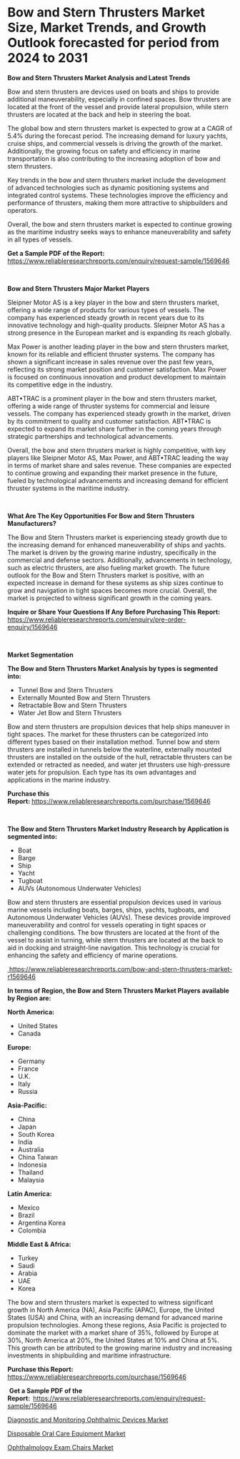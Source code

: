 <p><h1>Bow and Stern Thrusters Market Size, Market Trends, and Growth Outlook forecasted for period from 2024 to 2031</h1></p><p><strong>Bow and Stern Thrusters Market Analysis and Latest Trends</strong></p>
<p><p>Bow and stern thrusters are devices used on boats and ships to provide additional maneuverability, especially in confined spaces. Bow thrusters are located at the front of the vessel and provide lateral propulsion, while stern thrusters are located at the back and help in steering the boat.</p><p>The global bow and stern thrusters market is expected to grow at a CAGR of 5.4% during the forecast period. The increasing demand for luxury yachts, cruise ships, and commercial vessels is driving the growth of the market. Additionally, the growing focus on safety and efficiency in marine transportation is also contributing to the increasing adoption of bow and stern thrusters.</p><p>Key trends in the bow and stern thrusters market include the development of advanced technologies such as dynamic positioning systems and integrated control systems. These technologies improve the efficiency and performance of thrusters, making them more attractive to shipbuilders and operators.</p><p>Overall, the bow and stern thrusters market is expected to continue growing as the maritime industry seeks ways to enhance maneuverability and safety in all types of vessels.</p></p>
<p><strong>Get a Sample PDF of the Report:&nbsp;</strong> <a href="https://www.reliableresearchreports.com/enquiry/request-sample/1569646">https://www.reliableresearchreports.com/enquiry/request-sample/1569646</a></p>
<p>&nbsp;</p>
<p><strong>Bow and Stern Thrusters Major Market Players</strong></p>
<p><p>Sleipner Motor AS is a key player in the bow and stern thrusters market, offering a wide range of products for various types of vessels. The company has experienced steady growth in recent years due to its innovative technology and high-quality products. Sleipner Motor AS has a strong presence in the European market and is expanding its reach globally.</p><p>Max Power is another leading player in the bow and stern thrusters market, known for its reliable and efficient thruster systems. The company has shown a significant increase in sales revenue over the past few years, reflecting its strong market position and customer satisfaction. Max Power is focused on continuous innovation and product development to maintain its competitive edge in the industry.</p><p>ABT•TRAC is a prominent player in the bow and stern thrusters market, offering a wide range of thruster systems for commercial and leisure vessels. The company has experienced steady growth in the market, driven by its commitment to quality and customer satisfaction. ABT•TRAC is expected to expand its market share further in the coming years through strategic partnerships and technological advancements.</p><p>Overall, the bow and stern thrusters market is highly competitive, with key players like Sleipner Motor AS, Max Power, and ABT•TRAC leading the way in terms of market share and sales revenue. These companies are expected to continue growing and expanding their market presence in the future, fueled by technological advancements and increasing demand for efficient thruster systems in the maritime industry.</p></p>
<p>&nbsp;</p>
<p><strong>What Are The Key Opportunities For Bow and Stern Thrusters Manufacturers?</strong></p>
<p><p>The Bow and Stern Thrusters market is experiencing steady growth due to the increasing demand for enhanced maneuverability of ships and yachts. The market is driven by the growing marine industry, specifically in the commercial and defense sectors. Additionally, advancements in technology, such as electric thrusters, are also fueling market growth. The future outlook for the Bow and Stern Thrusters market is positive, with an expected increase in demand for these systems as ship sizes continue to grow and navigation in tight spaces becomes more crucial. Overall, the market is projected to witness significant growth in the coming years.</p></p>
<p><strong>Inquire or Share Your Questions If Any Before Purchasing This Report:</strong> <a href="https://www.reliableresearchreports.com/enquiry/pre-order-enquiry/1569646">https://www.reliableresearchreports.com/enquiry/pre-order-enquiry/1569646</a></p>
<p>&nbsp;</p>
<p><strong>Market Segmentation</strong></p>
<p><strong>The Bow and Stern Thrusters Market Analysis by types is segmented into:</strong></p>
<p><ul><li>Tunnel Bow and Stern Thrusters</li><li>Externally Mounted Bow and Stern Thrusters</li><li>Retractable Bow and Stern Thrusters</li><li>Water Jet Bow and Stern Thrusters</li></ul></p>
<p><p>Bow and stern thrusters are propulsion devices that help ships maneuver in tight spaces. The market for these thrusters can be categorized into different types based on their installation method. Tunnel bow and stern thrusters are installed in tunnels below the waterline, externally mounted thrusters are installed on the outside of the hull, retractable thrusters can be extended or retracted as needed, and water jet thrusters use high-pressure water jets for propulsion. Each type has its own advantages and applications in the marine industry.</p></p>
<p><strong>Purchase this Report:&nbsp;</strong><a href="https://www.reliableresearchreports.com/purchase/1569646">https://www.reliableresearchreports.com/purchase/1569646</a></p>
<p>&nbsp;</p>
<p><strong>The Bow and Stern Thrusters Market Industry Research by Application is segmented into:</strong></p>
<p><ul><li>Boat</li><li>Barge</li><li>Ship</li><li>Yacht</li><li>Tugboat</li><li>AUVs (Autonomous Underwater Vehicles)</li></ul></p>
<p><p>Bow and stern thrusters are essential propulsion devices used in various marine vessels including boats, barges, ships, yachts, tugboats, and Autonomous Underwater Vehicles (AUVs). These devices provide improved maneuverability and control for vessels operating in tight spaces or challenging conditions. The bow thrusters are located at the front of the vessel to assist in turning, while stern thrusters are located at the back to aid in docking and straight-line navigation. This technology is crucial for enhancing the safety and efficiency of marine operations.</p></p>
<p><a href="https://www.reliableresearchreports.com/bow-and-stern-thrusters-market-r1569646">&nbsp;https://www.reliableresearchreports.com/bow-and-stern-thrusters-market-r1569646</a></p>
<p><strong>In terms of Region, the Bow and Stern Thrusters Market Players available by Region are:</strong></p>
<p>
    <p> <strong> North America: </strong>
        <ul>
            <li>United States</li>
            <li>Canada</li>
        </ul>
        </p> 
    <p> <strong> Europe: </strong>
        <ul>
            <li>Germany</li>
            <li>France</li>
            <li>U.K.</li>
            <li>Italy</li>
            <li>Russia</li>
        </ul>
        </p> 
    <p> <strong> Asia-Pacific: </strong>
        <ul>
            <li>China</li>
            <li>Japan</li>
            <li>South Korea</li>
            <li>India</li>
            <li>Australia</li>
            <li>China Taiwan</li>
            <li>Indonesia</li>
            <li>Thailand</li>
            <li>Malaysia</li>
        </ul>
        </p> 
    <p> <strong> Latin America: </strong>
        <ul>
            <li>Mexico</li>
            <li>Brazil</li>
            <li>Argentina Korea</li>
            <li>Colombia</li>
        </ul>
        </p> 
    <p> <strong> Middle East & Africa: </strong>
        <ul>
            <li>Turkey</li>
            <li>Saudi</li>
            <li>Arabia</li>
            <li>UAE</li>
            <li>Korea</li>
        </ul>
    </p>
    </p>
<p><p>The bow and stern thrusters market is expected to witness significant growth in North America (NA), Asia Pacific (APAC), Europe, the United States (USA) and China, with an increasing demand for advanced marine propulsion technologies. Among these regions, Asia Pacific is projected to dominate the market with a market share of 35%, followed by Europe at 30%, North America at 20%, the United States at 10% and China at 5%. This growth can be attributed to the growing marine industry and increasing investments in shipbuilding and maritime infrastructure.</p></p>
<p><strong>Purchase this Report: </strong><a href="https://www.reliableresearchreports.com/purchase/1569646">https://www.reliableresearchreports.com/purchase/1569646</a></p>
<p>&nbsp;<strong>Get a Sample PDF of the Report:&nbsp;&nbsp;</strong><a href="https://www.reliableresearchreports.com/enquiry/request-sample/1569646">https://www.reliableresearchreports.com/enquiry/request-sample/1569646</a></p>
<p><strong></strong></p>
<p><p><a href="https://www.linkedin.com/pulse/diagnostic-monitoring-ophthalmic-devices-market-furnishes-pmase?trackingId=trIbG0hcTBqZ9hxZDvgPdA%3D%3D">Diagnostic and Monitoring Ophthalmic Devices Market</a></p><p><a href="https://www.linkedin.com/pulse/disposable-oral-care-equipment-market-exploring-share-trends-oz9me?trackingId=bqQsvUJFSjgZ68Z3EcHPzA%3D%3D">Disposable Oral Care Equipment Market</a></p><p><a href="https://www.linkedin.com/pulse/ophthalmology-exam-chairs-market-research-report-its-history-l6v6e?trackingId=Q0SdsFrZJRomANntqHHM%2FA%3D%3D">Ophthalmology Exam Chairs Market</a></p></p>